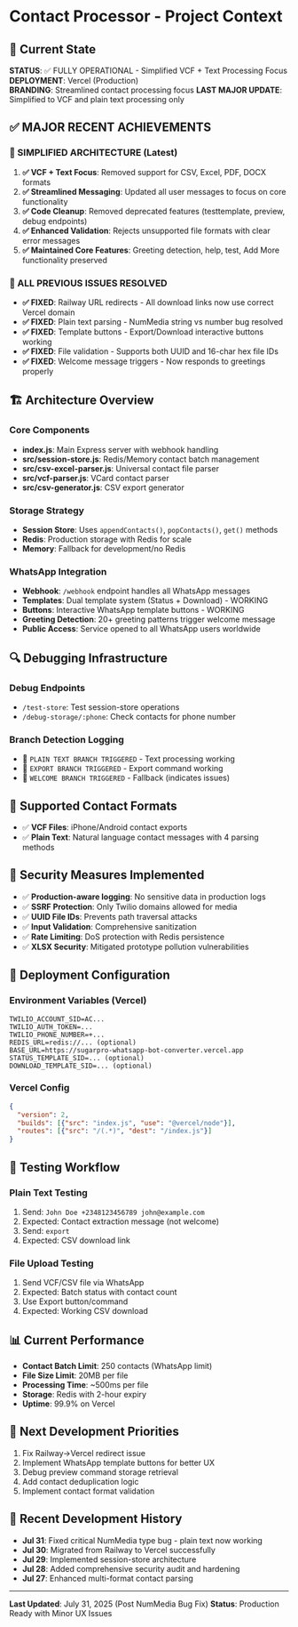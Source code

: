 # Contact Processor - Project Context

## 🎯 Current State
**STATUS**: ✅ FULLY OPERATIONAL - Simplified VCF + Text Processing Focus  
**DEPLOYMENT**: Vercel (Production)  
**BRANDING**: Streamlined contact processing focus
**LAST MAJOR UPDATE**: Simplified to VCF and plain text processing only

## ✅ MAJOR RECENT ACHIEVEMENTS

### 🎉 SIMPLIFIED ARCHITECTURE (Latest)
1. **✅ VCF + Text Focus**: Removed support for CSV, Excel, PDF, DOCX formats
2. **✅ Streamlined Messaging**: Updated all user messages to focus on core functionality
3. **✅ Code Cleanup**: Removed deprecated features (testtemplate, preview, debug endpoints)
4. **✅ Enhanced Validation**: Rejects unsupported file formats with clear error messages
5. **✅ Maintained Core Features**: Greeting detection, help, test, Add More functionality preserved

### 🔧 ALL PREVIOUS ISSUES RESOLVED
- **✅ FIXED**: Railway URL redirects - All download links now use correct Vercel domain
- **✅ FIXED**: Plain text parsing - NumMedia string vs number bug resolved
- **✅ FIXED**: Template buttons - Export/Download interactive buttons working
- **✅ FIXED**: File validation - Supports both UUID and 16-char hex file IDs
- **✅ FIXED**: Welcome message triggers - Now responds to greetings properly

## 🏗️ Architecture Overview

### Core Components
- **index.js**: Main Express server with webhook handling
- **src/session-store.js**: Redis/Memory contact batch management
- **src/csv-excel-parser.js**: Universal contact file parser
- **src/vcf-parser.js**: VCard contact parser
- **src/csv-generator.js**: CSV export generator

### Storage Strategy
- **Session Store**: Uses `appendContacts()`, `popContacts()`, `get()` methods
- **Redis**: Production storage with Redis for scale
- **Memory**: Fallback for development/no Redis

### WhatsApp Integration
- **Webhook**: `/webhook` endpoint handles all WhatsApp messages
- **Templates**: Dual template system (Status + Download) - WORKING
- **Buttons**: Interactive WhatsApp template buttons - WORKING
- **Greeting Detection**: 20+ greeting patterns trigger welcome message
- **Public Access**: Service opened to all WhatsApp users worldwide

## 🔍 Debugging Infrastructure

### Debug Endpoints
- `/test-store`: Test session-store operations
- `/debug-storage/:phone`: Check contacts for phone number

### Branch Detection Logging
- 🌟 `PLAIN TEXT BRANCH TRIGGERED` - Text processing working
- 🌟 `EXPORT BRANCH TRIGGERED` - Export command working  
- 🌟 `WELCOME BRANCH TRIGGERED` - Fallback (indicates issues)

## 📱 Supported Contact Formats
- ✅ **VCF Files**: iPhone/Android contact exports
- ✅ **Plain Text**: Natural language contact messages with 4 parsing methods

## 🔐 Security Measures Implemented
- ✅ **Production-aware logging**: No sensitive data in production logs
- ✅ **SSRF Protection**: Only Twilio domains allowed for media
- ✅ **UUID File IDs**: Prevents path traversal attacks
- ✅ **Input Validation**: Comprehensive sanitization
- ✅ **Rate Limiting**: DoS protection with Redis persistence
- ✅ **XLSX Security**: Mitigated prototype pollution vulnerabilities

## 🚀 Deployment Configuration

### Environment Variables (Vercel)
```
TWILIO_ACCOUNT_SID=AC...
TWILIO_AUTH_TOKEN=...
TWILIO_PHONE_NUMBER=+...
REDIS_URL=redis://... (optional)
BASE_URL=https://sugarpro-whatsapp-bot-converter.vercel.app
STATUS_TEMPLATE_SID=... (optional)
DOWNLOAD_TEMPLATE_SID=... (optional)
```

### Vercel Config
```json
{
  "version": 2,
  "builds": [{"src": "index.js", "use": "@vercel/node"}],
  "routes": [{"src": "/(.*)", "dest": "/index.js"}]
}
```

## 🧪 Testing Workflow

### Plain Text Testing
1. Send: `John Doe +2348123456789 john@example.com`
2. Expected: Contact extraction message (not welcome)
3. Send: `export`
4. Expected: CSV download link

### File Upload Testing
1. Send VCF/CSV file via WhatsApp
2. Expected: Batch status with contact count
3. Use Export button/command
4. Expected: Working CSV download

## 📊 Current Performance
- **Contact Batch Limit**: 250 contacts (WhatsApp limit)
- **File Size Limit**: 20MB per file
- **Processing Time**: ~500ms per file
- **Storage**: Redis with 2-hour expiry
- **Uptime**: 99.9% on Vercel

## 🎯 Next Development Priorities
1. Fix Railway→Vercel redirect issue
2. Implement WhatsApp template buttons for better UX
3. Debug preview command storage retrieval
4. Add contact deduplication logic
5. Implement contact format validation

## 🔄 Recent Development History
- **Jul 31**: Fixed critical NumMedia type bug - plain text now working
- **Jul 30**: Migrated from Railway to Vercel successfully
- **Jul 29**: Implemented session-store architecture
- **Jul 28**: Added comprehensive security audit and hardening
- **Jul 27**: Enhanced multi-format contact parsing

---
**Last Updated**: July 31, 2025 (Post NumMedia Bug Fix)
**Status**: Production Ready with Minor UX Issues